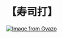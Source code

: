 # 【寿司打】 #

[![Image from Gyazo](https://i.gyazo.com/08176164854d6a2d520cce73dc2f71e5.jpg)](https://gyazo.com/08176164854d6a2d520cce73dc2f71e5)
